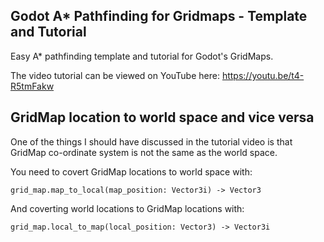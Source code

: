 ## Godot A* Pathfinding for Gridmaps - Template and Tutorial

Easy A* pathfinding template and tutorial for Godot's GridMaps.

The video tutorial can be viewed on YouTube here: https://youtu.be/t4-R5tmFakw

## GridMap location to world space and vice versa

One of the things I should have discussed in the tutorial video is that GridMap co-ordinate system is not the same as the world space.

You need to covert GridMap locations to world space with:

`grid_map.map_to_local(map_position: Vector3i) -> Vector3`

And coverting world locations to GridMap locations with:

`grid_map.local_to_map(local_position: Vector3) -> Vector3i`




